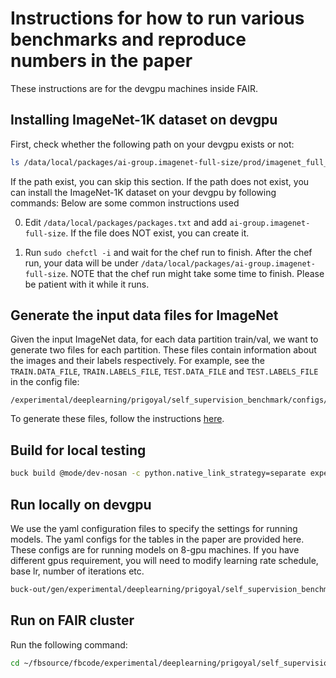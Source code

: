 # Instructions for how to run various benchmarks and reproduce numbers in the paper

These instructions are for the devgpu machines inside FAIR.

## Installing ImageNet-1K dataset on devgpu
First, check whether the following path on your devgpu exists or not:

```bash
ls /data/local/packages/ai-group.imagenet-full-size/prod/imagenet_full_size/
```

If the path exist, you can skip this section. If the path does not exist, you
can install the ImageNet-1K dataset on your devgpu by following commands:
Below are some common instructions used

0. Edit `/data/local/packages/packages.txt` and add `ai-group.imagenet-full-size`.
If the file does NOT exist, you can create it.

0. Run `sudo chefctl -i` and wait for the chef run to finish. After the chef run,
your data will be under `/data/local/packages/ai-group.imagenet-full-size`. NOTE
that the chef run might take some time to finish. Please be patient with it while
it runs.

## Generate the input data files for ImageNet
Given the input ImageNet data, for each data partition train/val, we want to
generate two files for each partition. These files contain information about the
images and their labels respectively. For example, see the `TRAIN.DATA_FILE`,
`TRAIN.LABELS_FILE`, `TEST.DATA_FILE` and `TEST.LABELS_FILE` in the config file:

```
/experimental/deeplearning/prigoyal/self_supervision_benchmark/configs/legacy_tasks/imagenet_linear_tune/caffenet_bvlc_supervised_finetune_linear.yaml
```

To generate these files, follow the instructions [here](../extra_script/README_FB.md).

## Build for local testing

```bash
buck build @mode/dev-nosan -c python.native_link_strategy=separate experimental/deeplearning/prigoyal/self_supervision_benchmark/tools/...
```

## Run locally on devgpu
We use the yaml configuration files to specify the settings for running models.
The yaml configs for the tables in the paper are provided here. These configs
are for running models on 8-gpu machines. If you have different gpus requirement,
you will need to modify learning rate schedule, base lr, number of iterations
etc.


```bash
buck-out/gen/experimental/deeplearning/prigoyal/self_supervision_benchmark/tools/train_net.par --config_file experimental/deeplearning/prigoyal/self_supervision_benchmark/configs/legacy_tasks/imagenet_linear_tune/<your_config_name>.yaml
```

## Run on FAIR cluster

Run the following command:

```bash
cd ~/fbsource/fbcode/experimental/deeplearning/prigoyal/self_supervision_benchmark && GPU_TYPE=P100 CFG=configs/legacy_tasks/imagenet_linear_tune/<your_config>.yaml NAME=caffenet_bvlc_in1k_supervised_in1k_tune REBUILD=true ./deploy/fb/launch.sh
```
